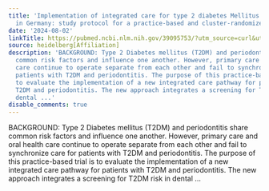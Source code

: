 ```yaml
---
title: 'Implementation of integrated care for type 2 diabetes Mellitus and Periodontitis
  in Germany: study protocol for a practice-based and cluster-randomized trial'
date: '2024-08-02'
linkTitle: https://pubmed.ncbi.nlm.nih.gov/39095753/?utm_source=curl&utm_medium=rss&utm_campaign=pubmed-2&utm_content=1FakS-2QOkCT8HsMOQP1bCRQ4YzyumYOmxmF0moLsQ3dFB1E9V&fc=20220326224207&ff=20240803181444&v=2.18.0.post9+e462414
source: heidelberg[Affiliation]
description: 'BACKGROUND: Type 2 Diabetes mellitus (T2DM) and periodontitis share
  common risk factors and influence one another. However, primary care and oral health
  care continue to operate separate from each other and fail to synchronize care for
  patients with T2DM and periodontitis. The purpose of this practice-based trial is
  to evaluate the implementation of a new integrated care pathway for patients with
  T2DM and periodontitis. The new approach integrates a screening for T2DM risk in
  dental ...'
disable_comments: true
---
```

BACKGROUND: Type 2 Diabetes mellitus (T2DM) and periodontitis share common risk factors and influence one another. However, primary care and oral health care continue to operate separate from each other and fail to synchronize care for patients with T2DM and periodontitis. The purpose of this practice-based trial is to evaluate the implementation of a new integrated care pathway for patients with T2DM and periodontitis. The new approach integrates a screening for T2DM risk in dental ...